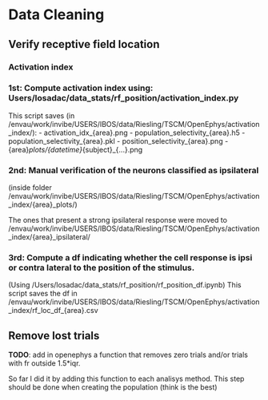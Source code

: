 # Data Cleaning
## Verify receptive field location
### Activation index
### 1st: Compute activation index using: Users/losadac/data_stats/rf_position/activation_index.py
This script saves (in /envau/work/invibe/USERS/IBOS/data/Riesling/TSCM/OpenEphys/activation_index/):
                    -   activation_idx_{area}.png
                    -   population_selectivity_{area}.h5
                    -   population_selectivity_{area}.pkl
                    -   position_selectivity_{area}.png
                    -   {area}_plots/{datetime}_{subject}_{...}.png

### 2nd: Manual verification of the neurons classified as ipsilateral 
(inside folder /envau/work/invibe/USERS/IBOS/data/Riesling/TSCM/OpenEphys/activation_index/{area}_plots/)

The ones that present a strong ipsilateral response were moved to /envau/work/invibe/USERS/IBOS/data/Riesling/TSCM/OpenEphys/activation_index/{area}_ipsilateral/

### 3rd: Compute a df indicating whether the cell response is ipsi or contra lateral to the position of the stimulus.
(Using /Users/losadac/data_stats/rf_position/rf_position_df.ipynb)
This script saves the df in /envau/work/invibe/USERS/IBOS/data/Riesling/TSCM/OpenEphys/activation_index/rf_loc_df_{area}.csv

## Remove lost trials
**TODO**: add in openephys a function that removes zero trials and/or trials with fr outside 1.5*iqr.

So far I did it by adding this function to each analisys method.
This step should be done when creating the population (think is the best)

